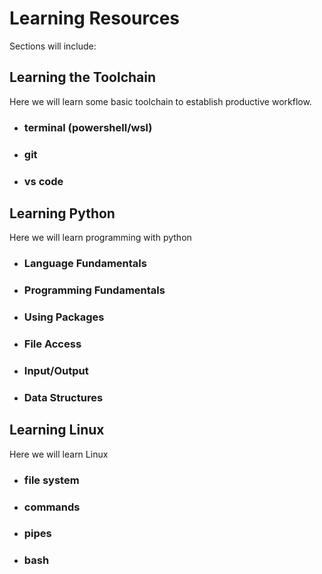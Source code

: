 # Learning Resources
Sections will include:

## Learning the Toolchain
Here we will learn some basic toolchain to establish productive workflow.
- ### terminal (powershell/wsl)
- ### git
- ### vs code

## Learning Python
Here we will learn programming with python
- ### Language Fundamentals
- ### Programming Fundamentals
- ### Using Packages
- ### File Access
- ### Input/Output
- ### Data Structures

## Learning Linux
Here we will learn Linux
- ### file system
- ### commands
- ### pipes
- ### bash

